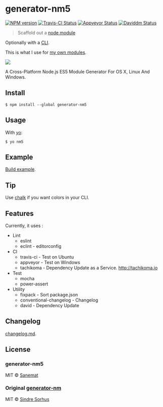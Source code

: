 # generator-nm5

[![NPM version][npm-image]][npm-url] [![Travis-CI Status][travis-image]][travis-url] [![Appveyor Status][appveyor-image]][appveyor-url] [![Daviddm Status][daviddm-image]][daviddm-url]

> Scaffold out a [node module](https://github.com/sindresorhus/node-module-boilerplate)

Optionally with a [CLI](http://en.wikipedia.org/wiki/Command-line_interface).

This is what I use for [my own modules](https://www.npmjs.com/~sanemat).

![](screenshot.png)

A Cross-Platform Node.js ES5 Module Generator For OS X, Linux And Windows.


## Install

```
$ npm install --global generator-nm5
```


## Usage

With [yo](https://github.com/yeoman/yo):

```
$ yo nm5
```


## Example

[Build example](./example).


## Tip

Use [chalk](https://github.com/sindresorhus/chalk) if you want colors in your CLI.


## Features

Currently, it uses :

* Lint
    * eslint
    * eclint - editorconfig
* CI
    * travis-ci - Test on Ubuntu
    * appveyor - Test on Windows
    * tachikoma - Dependency Update as a Service. http://tachikoma.io
* Test
    * mocha
    * power-assert
* Utility
    * fixpack - Sort package.json
    * conventional-changelog - Changelog
    * david - Dependency Update


## Changelog

[changelog.md](./changelog.md).


## License

### generator-nm5

MIT © [Sanemat](http://sane.jp)

### Original [generator-nm](https://github.com/sindresorhus/generator-nm)

MIT © [Sindre Sorhus](http://sindresorhus.com)


[travis-url]: https://travis-ci.org/pandawing/generator-nm5
[travis-image]: https://img.shields.io/travis/pandawing/generator-nm5/master.svg?style=flat-square&label=travis
[appveyor-url]: https://ci.appveyor.com/project/sanemat/generator-nm5/branch/master
[appveyor-image]: https://img.shields.io/appveyor/ci/sanemat/generator-nm5/master.svg?style=flat-square&label=appveyor
[npm-url]: https://npmjs.org/package/generator-nm5
[npm-image]: https://img.shields.io/npm/v/generator-nm5.svg?style=flat-square
[daviddm-url]: https://david-dm.org/pandawing/generator-nm5
[daviddm-image]: https://img.shields.io/david/pandawing/generator-nm5.svg?style=flat-square
